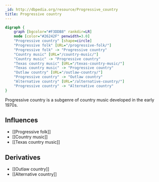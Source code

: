 ```yaml
---
_id: http://dbpedia.org/resource/Progressive_country
title: Progressive country
---
```


```dot
digraph {
	graph [bgcolor="#F3DDB8" rankdir=LR]
	node [color="#26242F" penwidth=3.0]
	"Progressive country" [shape=circle]
	"Progressive folk" [URL="/progressive-folk/"]
	"Progressive folk" -> "Progressive country"
	"Country music" [URL="/country-music/"]
	"Country music" -> "Progressive country"
	"Texas country music" [URL="/texas-country-music/"]
	"Texas country music" -> "Progressive country"
	"Outlaw country" [URL="/outlaw-country/"]
	"Progressive country" -> "Outlaw country"
	"Alternative country" [URL="/alternative-country/"]
	"Progressive country" -> "Alternative country"
}
```

Progressive country is a subgenre of country music developed in the early 1970s.

## Influences

- [[Progressive folk]]
- [[Country music]]
- [[Texas country music]]

## Derivatives

- [[Outlaw country]]
- [[Alternative country]]
